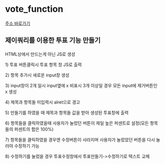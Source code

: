 # vote_function
<a href="http://ttunmill.dothome.co.kr/vote_function/test.html" target="_blank">주소 바로가기</a>
## <p>제이쿼리를 이용한 투표 기능 만들기</p>
<p> HTML상에서 만드는게 아닌 JS로 생성</p>
<p>1) 투표 버튼클릭시 투표 항목 창 JS로 출력</p>
<p>2) 항목 추가시 새로운 input창 생성</p>
<p>3) input창이 2개 일시 input옆에 x 비표시 3개 이상일 경우 모든 input에 제거버튼인 x 생성</p>
<p>4) 제목과 항목들 미입력시 alret으로 경고</p>
<p>5) 만들기를 하였을 때 제목과 항목들 값을 받아 생성된 투표창에 출력</p>
<p>6) 항목들을 클릭하였을때 사용자가 눌렀던 버튼이 제일 높은 퍼센트로 설정(모든 항목들의 퍼센트의 합은 100%)</p>
<p>7) 항목들을 클릭하였을 경우엔 수정버튼이 사라지며 사용자가 눌렀었던 버튼을 다시 눌러야 수정하기 가능</p>
<p>8) 수정하기를 눌렀을 경우 투표수정창에서 투표만들기->수정하기로 텍스트 교체</p>
